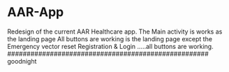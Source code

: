 # AAR-App
Redesign of the current AAR Healthcare app.
The Main activity is works as the landing page
All buttons are working is the landing page except the Emergency vector reset
Registration & Login .....all buttons are working.
####################################################
      goodnight
